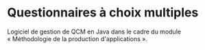 # Questionnaires à choix multiples
Logiciel de gestion de QCM en Java dans le cadre du module « Méthodologie de la production d'applications ».
